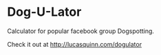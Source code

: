 Dog-U-Lator
===========

Calculator for popular facebook group Dogspotting.

Check it out at http://lucasquinn.com/dogulator

